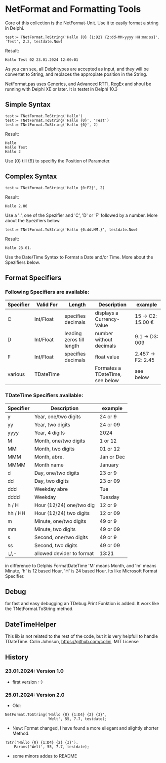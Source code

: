 ﻿# NetFormat and Formatting Tools

Core of this collection is the NetFormat-Unit. Use it to easily format a string in Delphi.

```
test:= TNetFormat.ToString('Hallo {0} {1:D2} {2:dd-MM-yyyy HH:mm:ss}', 'Test', 2.2, testdate.Now)
```
Result:
```
Hallo Test 02 23.01.2024 12:00:01
```

As you can see, all Delphitypes are accepted as input, and they will be convertet to String, and replaces
the appropiate position in the String.

NetFormat.pas uses Generics, and Advanced RTTI, RegEx and shoul be running with Delphi XE or later.
It is testet in Delphi 10.3

## Simple Syntax

```
test:= TNetFormat.ToString('Hallo')
test:= TNetFormat.ToString('Hallo {0}', 'Test')
test:= TNetFormat.ToString('Hallo {0}', 2)
```

Result:
```
Hallo
Hallo Test
Hallo 2
```

Use {0} till {9} to specifiy the Position of Parameter.

## Complex Syntax

```
test:= TNetFormat.ToString('Hallo {0:F2}', 2)
```

Result:
```
Hallo 2.00
```

Use a ':', one of the Spezifier and 'C', 'D' or 'F' followed by a number.
More about the Spezifiers below.

```
test:= TNetFormat.ToString('Hallo {0:dd.MM.}', testdate.Now)
```

Result:
```
Hallo 23.01.
```

Use the Date/Time Syntax to Format a Date and/or Time. More about the Spezifiers below.

## Format Specifiers

### Following Specifiers are available:

| Specifier  | Valid For | Length                   | Description                     | example              |
| ---------- | --------- | ------------------------ | ------------------------------- | -------------------- |
| C          | Int/Float | specifies decimals       | displays a Currency-Value       | 15    -> C2: 15.00 € |
| D          | Int/Float | leading zeros till length| number without decimals         | 9.1   -> D3: 009     |
| F          | Int/Float | specifies decimals       | float value                     | 2.457 -> F2: 2.45    |
| various    | TDateTime | <none>                   | Formates a TDateTime, see below | see below            |

### TDateTime Specifiers available:

| Specifier  | Description              | example    |
| ---------- | ------------------------ | ---------- |
| y          | Year, one/two digits     | 24 or 9    |
| yy         | Year, two digits         | 24 or 09   |
| yyyy       | Year, 4 digits           | 2024       |
| M          | Month, one/two digits    | 1 or 12    |
| MM         | Month, two digits        | 01 or 12   |
| MMM        | Month, abre.             | Jan or Dec |
| MMMM       | Month name               | January    |
| d          | Day, one/two digits      | 23 or 9    |
| dd         | Day, two digits          | 23 or 09   |
| ddd        | Weekday abre             | Tue        |
| dddd       | Weekday                  | Tuesday    |
| h / H      | Hour (12/24)  one/two dig| 12 or 9    |
| hh / HH    | Hour (12/24)  two digits | 12 or 09   |
| m          | Minute, one/two digits   | 49 or 9    |
| mm         | Minute, two digits       | 49 or 09   |
| s          | Second, one/two digits   | 49 or 9    |
| ss         | Second, two digits       | 49 or 09   |
| :,/,-      | allowed devider to format| 13:21      |

in difference to Delphis FormatDateTime 'M' means Month, and 'm' means Minute, 'h' is 12 based Hour, 'H' is 24 based Hour.
Its like Microsoft Format Specifier.

## Debug

for fast and easy debugging an TDebug.Print Funktion is added. It work like the TNetFormat.ToString method.

## DateTimeHelper

This lib is not related to the rest of the code, but it is very helpfull to handle TDateTime.
Colin Johnsun, https://github.com/colinj, MIT License

## History
### 23.01.2024: Version 1.0
- first version :-)

### 25.01.2024: Version 2.0
- Old:
```
NetFormat.ToString('Hallo {0} {1:D4} {2} {3}',
                   'Welt', 55, 7.7, testdate);
```
- New: Format changed, I have found a more ellegant and slightly shorter Method:
```
TStr('Hallo {0} {1:D4} {2} {3}').
    Params('Welt', 55, 7.7, testdate);
```
- some minors addes to README
